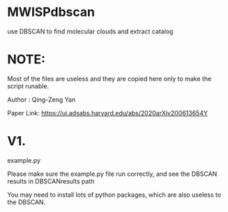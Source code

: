 # MWISPdbscan
use DBSCAN to find molecular clouds and extract catalog

# NOTE:
Most of the files are useless and they are copied here only to make the script runable.

Author : Qing-Zeng Yan

Paper Link:  https://ui.adsabs.harvard.edu/abs/2020arXiv200613654Y



# V1.
example.py

Please make sure the example.py file run correctly, and see the DBSCAN results in DBSCANresults path

You may need to install lots of python packages, which are also useless to the DBSCAN.

